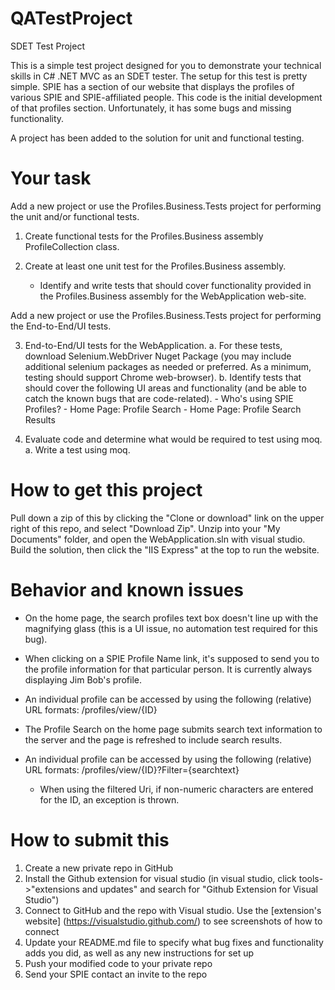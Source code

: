 # QATestProject
SDET Test Project

This is a simple test project designed for you to demonstrate your technical skills in C# .NET MVC 
as an SDET tester. The setup for this test is pretty simple. SPIE has a section of our website that 
displays the profiles of various SPIE and SPIE-affiliated people.  This code is the initial 
development of that profiles section. Unfortunately, it has some bugs and missing functionality.

A project has been added to the solution for unit and functional testing.

# Your task
Add a new project or use the Profiles.Business.Tests project for performing the unit and/or functional tests.
1. Create functional tests for the Profiles.Business assembly ProfileCollection class.

2. Create at least one unit test for the Profiles.Business assembly.
   - Identify and write tests that should cover functionality provided in the Profiles.Business assembly 
     for the WebApplication web-site.

Add a new project or use the Profiles.Business.Tests project for performing the End-to-End/UI tests.

3. End-to-End/UI tests for the WebApplication.
   a. For these tests, download Selenium.WebDriver Nuget Package (you may include additional selenium 
      packages as needed or preferred.  As a minimum, testing should support Chrome web-browser).
   b. Identify tests that should cover the following UI areas and functionality (and be able to catch 
      the known bugs that are code-related).
		-	Who's using SPIE Profiles?
		-	Home Page: Profile Search
		-	Home Page: Profile Search Results

4. Evaluate code and determine what would be required to test using moq.
   a. Write a test using moq.


# How to get this project
Pull down a zip of this by clicking the "Clone or download" link on the upper right of this repo, and 
select "Download Zip".  Unzip into your "My Documents" folder, and open the WebApplication.sln with 
visual studio. Build the solution, then click the "IIS Express" at the top to run the website.


# Behavior and known issues
* On the home page, the search profiles text box doesn't line up with the magnifying glass (this is 
  a UI issue, no automation test required for this bug).
* When clicking on a SPIE Profile Name link, it's supposed to send you to the profile information for 
  that particular person. It is currently always displaying Jim Bob's profile.
* An individual profile can be accessed by using the following (relative) URL formats: 
		/profiles/view/{ID}
		
* The Profile Search on the home page submits search text information to the server and the page is 
  refreshed to include search results.
* An individual profile can be accessed by using the following (relative) URL formats: 
		/profiles/view/{ID}?Filter={searchtext}
	-	When using the filtered Uri, if non-numeric characters are entered for the ID, an exception is thrown.


# How to submit this
1. Create a new private repo in GitHub
2. Install the Github extension for visual studio (in visual studio, click tools->"extensions and updates" 
   and search for "Github Extension for Visual Studio")
3. Connect to GitHub and the repo with Visual studio. Use the [extension's website]
   (https://visualstudio.github.com/) to see screenshots of how to connect
4. Update your README.md file to specify what bug fixes and functionality adds you did, as well as any new 
   instructions for set up
5. Push your modified code to your private repo
6. Send your SPIE contact an invite to the repo
